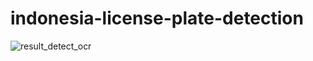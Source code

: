 # indonesia-license-plate-detection
![result_detect_ocr](https://user-images.githubusercontent.com/68595414/194709760-4c7edb7e-7dd6-4758-bb43-b5d49890ecb9.png)
